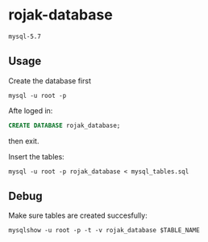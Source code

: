 # rojak-database

```
mysql-5.7
```

## Usage

Create the database first

```shell
mysql -u root -p
```

Afte loged in:

```sql
CREATE DATABASE rojak_database;
```

then exit.

Insert the tables:

```shell
mysql -u root -p rojak_database < mysql_tables.sql
```

## Debug

Make sure tables are created succesfully:

```shell
mysqlshow -u root -p -t -v rojak_database $TABLE_NAME
```
